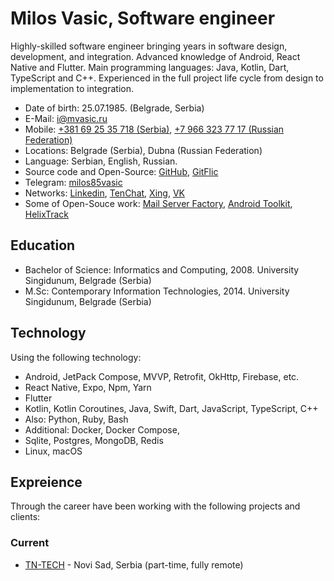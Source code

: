 # Milos Vasic, Software engineer

Highly-skilled software engineer bringing years in software design, development, and
integration. Advanced knowledge of Android, React Native and Flutter. 
Main programming languages: Java, Kotlin, Dart, TypeScript and C++. 
Experienced in the full project life cycle from design to implementation to integration. 

- Date of birth: 25.07.1985. (Belgrade, Serbia)
- E-Mail: [i@mvasic.ru](mailto:i@mvasic.ru)
- Mobile: [+381 69 25 35 718 (Serbia)](tel:+381692535718), [+7 966 323 77 17 (Russian Federation)](tel:+79663237717)
- Locations: Belgrade (Serbia), Dubna (Russian Federation)
- Language: Serbian, English, Russian.
- Source code and Open-Source: [GitHub](https://github.com/milos85vasic), [GitFlic](https://gitflic.ru/user/milosvasic)
- Telegram: [milos85vasic](https://t.me/milos85vasic)
- Networks: [Linkedin](https://www.linkedin.com/in/милош-васић-53778682/), [TenChat](https://tenchat.ru/milosvasic), [Xing](https://www.xing.com/profile/Milos_Vasic4/cv), [VK](https://vk.com/milos.vasic)
- Some of Open-Souce work: [Mail Server Factory](https://github.com/Server-Factory/Mail-Server-Factory), [Android Toolkit](https://github.com/red-elf/Android-Toolkit), [HelixTrack](https://github.com/Helix-Track/Core)

## Education

- Bachelor of Science: Informatics and Computing, 2008. University Singidunum, Belgrade (Serbia)
- M.Sc: Contemporary Information Technologies, 2014. University Singidunum, Belgrade (Serbia)

## Technology

Using the following technology:

- Android, JetPack Compose, MVVP, Retrofit, OkHttp, Firebase, etc.
- React Native, Expo, Npm, Yarn
- Flutter
- Kotlin, Kotlin Coroutines, Java, Swift, Dart, JavaScript, TypeScript, C++
- Also: Python, Ruby, Bash
- Additional: Docker, Docker Compose, 
- Sqlite, Postgres, MongoDB, Redis
- Linux, macOS

## Expreience

Through the career have been working with the following projects and clients:

### Current

- [TN-TECH](http://www.tn-tech.co.rs/) - Novi Sad, Serbia (part-time, fully remote)